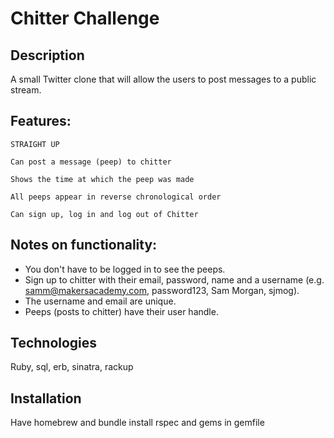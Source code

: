 Chitter Challenge
=================

Description
-------

A small Twitter clone that will allow the users to post messages to a public stream.

Features:
-------

```
STRAIGHT UP

Can post a message (peep) to chitter

Shows the time at which the peep was made

All peeps appear in reverse chronological order

Can sign up, log in and log out of Chitter

```

Notes on functionality:
------

* You don't have to be logged in to see the peeps.
* Sign up to chitter with their email, password, name and a username (e.g. samm@makersacademy.com, password123, Sam Morgan, sjmog).
* The username and email are unique.
* Peeps (posts to chitter) have their user handle.

Technologies
-----

Ruby, sql, erb, sinatra, rackup

Installation
-----

Have homebrew and bundle install rspec and gems in gemfile